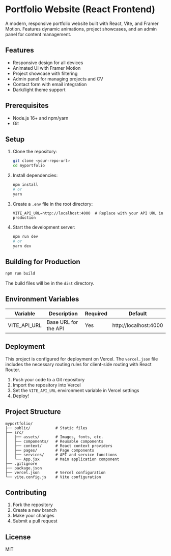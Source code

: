 # Portfolio Website (React Frontend)

A modern, responsive portfolio website built with React, Vite, and Framer Motion. Features dynamic animations, project showcases, and an admin panel for content management.

## Features

- Responsive design for all devices
- Animated UI with Framer Motion
- Project showcase with filtering
- Admin panel for managing projects and CV
- Contact form with email integration
- Dark/light theme support

## Prerequisites

- Node.js 16+ and npm/yarn
- Git

## Setup

1. Clone the repository:
   ```bash
   git clone <your-repo-url>
   cd myportfolio
   ```

2. Install dependencies:
   ```bash
   npm install
   # or
   yarn
   ```

3. Create a `.env` file in the root directory:
   ```env
   VITE_API_URL=http://localhost:4000  # Replace with your API URL in production
   ```

4. Start the development server:
   ```bash
   npm run dev
   # or
   yarn dev
   ```

## Building for Production

```bash
npm run build
```

The build files will be in the `dist` directory.

## Environment Variables

| Variable | Description | Required | Default |
|----------|-------------|----------|---------|
| VITE_API_URL | Base URL for the API | Yes | http://localhost:4000 |

## Deployment

This project is configured for deployment on Vercel. The `vercel.json` file includes the necessary routing rules for client-side routing with React Router.

1. Push your code to a Git repository
2. Import the repository into Vercel
3. Set the `VITE_API_URL` environment variable in Vercel settings
4. Deploy!

## Project Structure

```
myportfolio/
├── public/           # Static files
├── src/
│   ├── assets/       # Images, fonts, etc.
│   ├── components/   # Reusable components
│   ├── context/      # React context providers
│   ├── pages/        # Page components
│   ├── services/     # API and service functions
│   └── App.jsx       # Main application component
├── .gitignore
├── package.json
├── vercel.json       # Vercel configuration
└── vite.config.js    # Vite configuration
```

## Contributing

1. Fork the repository
2. Create a new branch
3. Make your changes
4. Submit a pull request

## License

MIT
